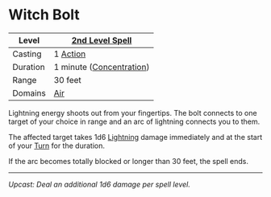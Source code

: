 # Witch Bolt

| Level    | [2nd Level Spell](2nd%20Level%20Spells.md)          |
| -------- | ----------------------------------------------------- |
| Casting  | 1 [Action](../../../../Game%20Procedures/Action.md)   |
| Duration | 1 minute ([Concentration](../../../Spellcasting/Concentration.md)) |
| Range    | 30 feet                                               |
| Domains  | [Air](../../Spell%20Domains/Air.md)                |

Lightning energy shoots out from your fingertips. The bolt connects to one target of your choice in range and an arc of lightning connects you to them.

The affected target takes 1d6 [Lightning](../../../../Damage%20Types/Lightning.md) damage immediately and at the start of your [Turn](../../../../Game%20Procedures/Turn.md) for the duration.

If the arc becomes totally blocked or longer than 30 feet, the spell ends.

---
*Upcast: Deal an additional 1d6 damage per spell level.*
